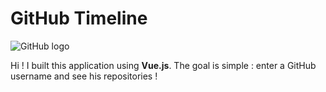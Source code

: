 # GitHub Timeline

![GitHub logo](https://dyw7ncnq1en5l.cloudfront.net/optim/news/75/75755/-c-github.jpg)

Hi ! I built this application using **Vue.js**.
The goal is simple : enter a GitHub username and see his repositories !
